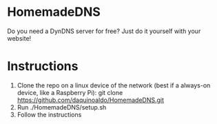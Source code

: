 # HomemadeDNS
Do you need a DynDNS server for free? Just do it yourself with your website!

# Instructions
1. Clone the repo on a linux device of the network (best if a always-on device, like a Raspberry Pi): git clone https://github.com/daquinoaldo/HomemadeDNS.git
2. Run ./HomemadeDNS/setup.sh
3. Follow the instructions

